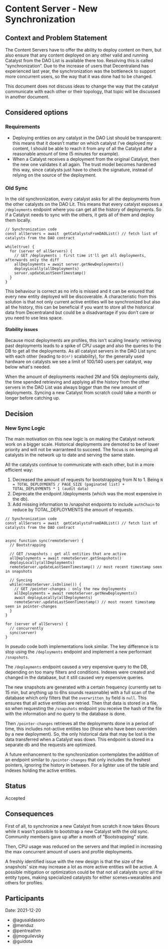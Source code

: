 # Content Server - New Synchronization

## Context and Problem Statement

The Content Servers have to offer the ability to deploy content on them, but also ensure that any content deployed on any other valid and running Catalyst from the DAO List is available there too. Resolving this is called “synchronization”. Due to the increase of users that Decentraland has experienced last year, the synchronization was the bottleneck to support more concurrent users, so the way that it was done had to be changed.

This document does not discuss ideas to change the way that the catalyst communicate with each other or their topology, that topic will be discussed in another document.

## Considered options

### Requirements
- Deploying entities on any catalyst in the DAO List should be transparent: this means that it doesn’t matter on which catalyst I’ve deployed my content, I should be able to reach it from any of all the Catalyst after a reasonable amount of time (5 minutes for example).
- When a Catalyst receives a deployment from the original Catalyst, then the new one validates it all again. The trust model becomes hardened this way, since catalysts just have to check the signature, instead of relying on the source of the deployment.

### Old Sync
In the old synchronization, every catalyst asks for all the deployments from the other catalysts on the DAO Lit. This means that every catalyst exposes a `/deployments` endpoint where you can get all the history of deployments. So if a Catalyst needs to sync with the others, it gets all of them and deploy them locally.

```
// Synchronization code
const allServers = await  getCatalystsFromDAOList() // fetch list of catalysts from the DAO contract

while(true) {
  for (server of allServers) {
    // GET /deployments : first time it'll get all deployments, afterwards only the diff
    allDeployments = await server.getNewDeployments()
    deployLocally(allDeployments)
    server.updateLastSeenTimestamp()
  }
}
```

This behaviour is correct as no info is missed and it can be ensured that every new entity deployed will be discoverable. A characteristic from this solution is that not only current active entities will be synchronized but also all the history, this can be beneficial if you want to store all the historical data from Decentraland but could be a disadvantage if you don’t care or you need to use less space.

#### Stability issues
Because most deployments are profiles, this isn't scaling linearly: retrieving past deployments leads to a spike of CPU usage and also the queries to the DB to get all the deployments. As all catalyst servers in the DAO List sync with each other (leading to `O(n²)` scalability), for the generally used hardware on catalysts we see a limit of 100/140 users per catalyst, way below what's needed.

When the amount of deployments reached 2M and 50k deployments daily, the time spended retrieving and applying all the history from the other servers in the DAO List was always bigger than the new amount of deployments. Syncing a new Catalyst from scratch could take a month or longer before catching up.

## Decision
### New Sync Logic
The main motivation on this new logic is on making the Catalyst network work on a bigger scale. Historical deployments are demoted to be of lower priority and will not be warranteed to succeed. The focus is on keeping all catalysts in the network up to date and serving the same state.

All the catalysts continue to communicate with each other, but in a more efficient way:
1. Decreased the amount of requests for bootstrapping from N to 1. Being `N = TOTAL_DEPLOYMENTS / PAGE_SIZE (paginated list) + TOTAL_DEPLOYMENTS * 1 (audit data)`
2. Deprecate the endpoint /deployments (which was the most expensive in the db).
3. Add missing information to /snapshot endpoints to include `authChain` to reduce by TOTAL_DEPLOYMENTS the amount of requests.

```
// Synchronization code
const allServers = await  getCatalystsFromDAOList() // fetch list of catalysts from the DAO contract


async function sync(remoteServer) {
  // Bootstrapping
  
  // GET /snapshots : get all entities that are active
  allDeployments = await remoteServer.getSnapshots() 
  deployLocally(allDeployments)
  remoteServer.updateLastSeenTimestamp() // most recent timestamp seen in snapshots

  // Syncing
  while(remoteServer.isOnline()) {
    // GET /pointer-changes : only the new deployments
    allDeployments = await remoteServer.getNewDeployments() 
    await deployLocally(allDeployments)
    remoteServer.updateLastSeenTimestamp() // most recent timestamp seen in pointer-changes
  }
}

for (server of allServers) {
  // concurrently
  sync(server)
}
```

In pseudo code both implementations look similar. The key difference is to stop using the `/deployments` endpoint and implement a new performant `/snapshots`.

The `/deployments` endpoint caused a very expensive query to the DB, depending on too many filters and conditions. Indexes were created and changed in the database, but it still caused very expensive queries.

The new snapshots are generated with a certain frequency (currently set to 15 min, but anything up to 6hs sounds reasonable) with a full scan of the database which only filters that the `overwritten_by` field is `null`. This ensures that all active entities are retried. Then that data is stored in a file, so when requesting the `/snapshots` endpoint you receive the hash of the file with the information and no query to the database is done.

Then `/pointer-changes` retrieves all the deployments done in a period of time, this includes not-active entities too (those who have been overriden by a new deployment). So, the only historical data that may be lost is the data transferred when a Catalyst was down. This endpoint is stored in a separate db and the requests are optimized.

A future enhancement to the synchronization contemplates the addition of an endpoint similar to `/pointer-changes` that only includes the freshest pointers, ignoring the history in between. For a lighter use of the table and indexes holding the active entities.


## Status

Accepted

## Consequences

First of all, to synchronize a new Catalyst from scratch it now takes 6hours while it wasn't possible to bootstrap a new Catalyst with the old sync. Community members gave up after a month of "Bootstrapping" state.

Then, CPU usage was reduced on the servers and that implied in increasing the max concurrent amount of users and profile deployments.

A freshly identified issue with the new design is that the size of the snapshots' size may increase a lot as more active entities will be active. A possible mitigation or optimization could be that not all catalysts sync all the entity types, making specialized catalysts for either scenes+wearables and others for profiles.


## Participants

Date: 2021-12-20

- @agusaldasoro
- @menduz
- @pentreathm
- @jmoguilevsky
- @guidota
